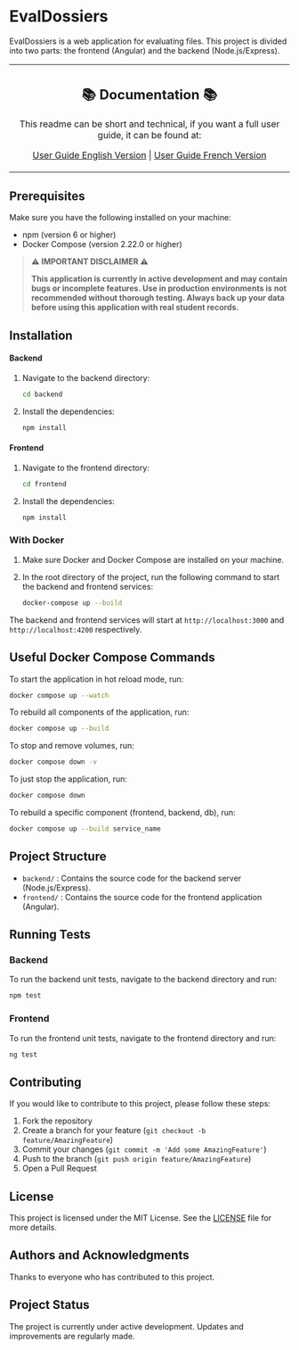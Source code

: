 # EvalDossiers

EvalDossiers is a web application for evaluating files. This project is divided into two parts: the frontend (Angular) and the backend (Node.js/Express).

<div align="center">
<table>
<tr>
<td align="center" width="9999">

## 📚 Documentation 📚

This readme can be short and technical, if you want a full user guide, it can be found at:

[User Guide English Version](DOCUMENTATION_EN.md) | [User Guide French Version](DOCUMENTATION_FR.md)

</td>
</tr>
</table>
</div>

## Prerequisites

Make sure you have the following installed on your machine:
- npm (version 6 or higher)
- Docker Compose (version 2.22.0 or higher)

> **⚠️ IMPORTANT DISCLAIMER ⚠️**
>
> **This application is currently in active development and may contain bugs or incomplete features. 
> Use in production environments is not recommended without thorough testing.
> Always back up your data before using this application with real student records.**

## Installation

#### Backend

1. Navigate to the backend directory:
    ```bash
    cd backend
    ```

2. Install the dependencies:
    ```bash
    npm install
    ```

#### Frontend

1. Navigate to the frontend directory:
    ```bash
    cd frontend
    ```

2. Install the dependencies:
    ```bash
    npm install
    ```

### With Docker

1. Make sure Docker and Docker Compose are installed on your machine.

2. In the root directory of the project, run the following command to start the backend and frontend services:
    ```bash
    docker-compose up --build
    ```

The backend and frontend services will start at `http://localhost:3000` and `http://localhost:4200` respectively.

## Useful Docker Compose Commands

To start the application in hot reload mode, run:

```bash
docker compose up --watch
```

To rebuild all components of the application, run:

```bash
docker compose up --build
```

To stop and remove volumes, run:

```bash
docker compose down -v
```

To just stop the application, run:

```bash
docker compose down
```

To rebuild a specific component (frontend, backend, db), run:

```bash
docker compose up --build service_name
```

## Project Structure

- `backend/` : Contains the source code for the backend server (Node.js/Express).
- `frontend/` : Contains the source code for the frontend application (Angular).

## Running Tests

### Backend

To run the backend unit tests, navigate to the backend directory and run:
```bash
npm test
```

### Frontend

To run the frontend unit tests, navigate to the frontend directory and run:
```bash
ng test
```

## Contributing

If you would like to contribute to this project, please follow these steps:

1. Fork the repository
2. Create a branch for your feature (`git checkout -b feature/AmazingFeature`)
3. Commit your changes (`git commit -m 'Add some AmazingFeature'`)
4. Push to the branch (`git push origin feature/AmazingFeature`)
5. Open a Pull Request

## License

This project is licensed under the MIT License. See the [LICENSE](LICENSE) file for more details.

## Authors and Acknowledgments

Thanks to everyone who has contributed to this project.

## Project Status

The project is currently under active development. Updates and improvements are regularly made.